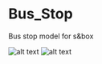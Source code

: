 # Bus_Stop
Bus stop model for s&amp;box

![alt text](https://imgur.com/HpT0L1w)
![alt text](https://imgur.com/aCiBcGN)
